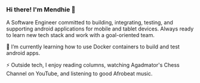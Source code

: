 ### Hi there! I'm Mendhie 👋

A Software Engineer committed to building, integrating, testing, and supporting android applications for mobile and tablet devices. Always ready to learn new tech stack and work with a goal-oriented team.

🌱 I’m currently learning how to use Docker containers to build and test android apps.

⚡ Outside tech, I enjoy reading columns, watching Agadmator's Chess Channel on YouTube, and listening to good Afrobeat music.

<!--
**megamendhie/megamendhie** is a ✨ _special_ ✨ repository because its `README.md` (this file) appears on your GitHub profile.

Here are some ideas to get you started:

- 🔭 I’m currently working on ...
- 🌱 I’m currently learning ...
- 👯 I’m looking to collaborate on ...
- 🤔 I’m looking for help with ...
- 💬 Ask me about ...
- 📫 How to reach me: ...
- 😄 Pronouns: ...
- ⚡ Fun fact: ...
-->
